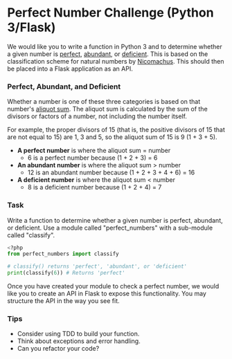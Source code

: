 # Perfect Number Challenge (Python 3/Flask) #

We would like you to write a function in Python 3 and to determine whether a given number is [perfect](https://en.wikipedia.org/wiki/Perfect_number), [abundant](https://en.wikipedia.org/wiki/Perfect_number), or [deficient](https://en.wikipedia.org/wiki/Deficient_number). This is based on the classification scheme for natural numbers by [Nicomachus](https://en.wikipedia.org/wiki/Nicomachus). This should then be placed into a Flask application as an API.

### Perfect, Abundant, and Deficient ###

Whether a number is one of these three categories is based on that number's [aliquot sum](https://en.wikipedia.org/wiki/Aliquot_sum). The aliquot sum is calculated by the sum of the divisors or factors of a number, not including the number itself.

For example, the proper divisors of 15 (that is, the positive divisors of 15 that are not equal to 15) are 1, 3 and 5, so the aliquot sum of 15 is 9 (1 + 3 + 5).

* **A perfect number** is where the aliquot sum = number
  * 6 is a perfect number because (1 + 2 + 3) = 6
* **An abundant number** is where the aliquot sum > number
  * 12 is an abundant number because (1 + 2 + 3 + 4 + 6) = 16
* **A deficient number** is where the aliquot sum < number
  * 8 is a deficient number because (1 + 2 + 4) = 7

### Task ###

Write a function to determine whether a given number is perfect, abundant, or deficient. Use a module called "perfect_numbers" with a sub-module called "classify".

```python
<?php
from perfect_numbers import classify

# classify() returns 'perfect', 'abundant', or 'deficient'
print(classify(6)) # Returns 'perfect'

```

Once you have created your module to check a perfect number, we would like you to create an API in Flask to expose this functionality. You may structure the API in the way you see fit.

### Tips ###

* Consider using TDD to build your function.
* Think about exceptions and error handling.
* Can you refactor your code?